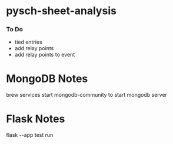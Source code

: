 # pysch-sheet-analysis


### To Do
- tied entries
- add relay points
- add relay points to event

# MongoDB Notes
brew services start mongodb-community
to start mongodb server

# Flask Notes
flask --app test run
